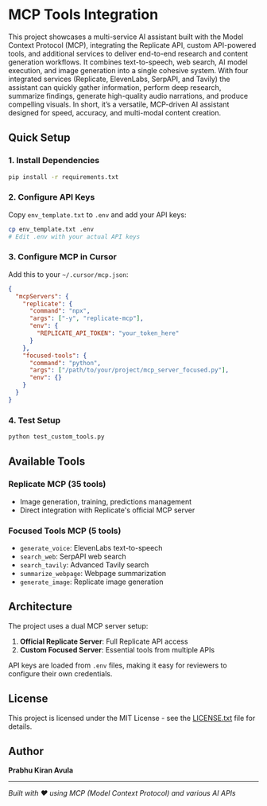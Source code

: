 # MCP Tools Integration

This project showcases a multi-service AI assistant built with the Model Context Protocol (MCP), integrating the Replicate API, custom API-powered tools, and additional services to deliver end-to-end research and content generation workflows. It combines text-to-speech, web search, AI model execution, and image generation into a single cohesive system. With four integrated services (Replicate, ElevenLabs, SerpAPI, and Tavily) the assistant can quickly gather information, perform deep research, summarize findings, generate high-quality audio narrations, and produce compelling visuals. In short, it’s a versatile, MCP-driven AI assistant designed for speed, accuracy, and multi-modal content creation.

##  Quick Setup

### 1. Install Dependencies
```bash
pip install -r requirements.txt
```

### 2. Configure API Keys
Copy `env_template.txt` to `.env` and add your API keys:
```bash
cp env_template.txt .env
# Edit .env with your actual API keys
```

### 3. Configure MCP in Cursor
Add this to your `~/.cursor/mcp.json`:
```json
{
  "mcpServers": {
    "replicate": {
      "command": "npx",
      "args": ["-y", "replicate-mcp"],
      "env": {
        "REPLICATE_API_TOKEN": "your_token_here"
      }
    },
    "focused-tools": {
      "command": "python",
      "args": ["/path/to/your/project/mcp_server_focused.py"],
      "env": {}
    }
  }
}
```

### 4. Test Setup
```bash
python test_custom_tools.py
```

## Available Tools

### Replicate MCP (35 tools)
- Image generation, training, predictions management
- Direct integration with Replicate's official MCP server

### Focused Tools MCP (5 tools)
- `generate_voice`: ElevenLabs text-to-speech
- `search_web`: SerpAPI web search  
- `search_tavily`: Advanced Tavily search
- `summarize_webpage`: Webpage summarization
- `generate_image`: Replicate image generation

## Architecture

The project uses a dual MCP server setup:
1. **Official Replicate Server**: Full Replicate API access
2. **Custom Focused Server**: Essential tools from multiple APIs

API keys are loaded from `.env` files, making it easy for reviewers to configure their own credentials.

## License

This project is licensed under the MIT License - see the [LICENSE.txt](LICENSE.txt) file for details.

## Author

**Prabhu Kiran Avula**

---

*Built with ❤️ using MCP (Model Context Protocol) and various AI APIs*
